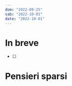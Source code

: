 ```yaml
---
dom: "2022-09-25"
sab: "2022-10-01"
date: "2022-10-01"
---
```


# In breve

- [ ] 

# Pensieri sparsi
